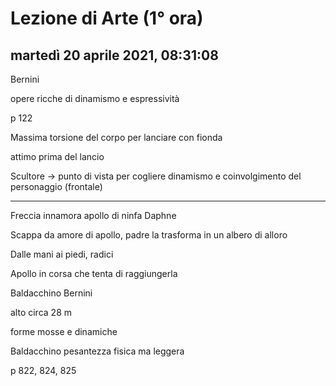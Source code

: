 # Lezione di Arte (1° ora)

## martedì 20 aprile 2021, 08:31:08



Bernini 

opere ricche di dinamismo e espressività

p 122

Massima torsione del corpo per lanciare con fionda

attimo prima del lancio



Scultore -> punto di vista per cogliere dinamismo e coinvolgimento del personaggio (frontale)





---

Freccia innamora apollo di ninfa Daphne

Scappa da amore di apollo, padre la trasforma in un albero di alloro

Dalle mani ai piedi, radici

Apollo in corsa che tenta di raggiungerla



Baldacchino Bernini

alto circa 28 m 

forme mosse e dinamiche



Baldacchino pesantezza fisica ma leggera



p 822, 824, 825